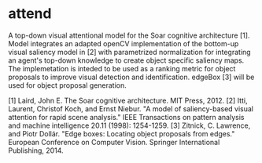 # attend
A top-down visual attentional model for the Soar cognitive architecture [1]. Model integrates an adapted openCV implementation of the bottom-up visual saliency model in [2] with parametrized normalization for integrating an agent's top-down knowledge to create object specific saliency maps. The implemetation is inteded to be used as a ranking metric for object proposals to improve visual detection and identification. edgeBox [3] will be used for object proposal generation. 

[1] Laird, John E. The Soar cognitive architecture. MIT Press, 2012.
[2] Itti, Laurent, Christof Koch, and Ernst Niebur. "A model of saliency-based visual attention for rapid scene analysis." IEEE Transactions on pattern analysis and machine intelligence 20.11 (1998): 1254-1259.
[3] Zitnick, C. Lawrence, and Piotr Dollár. "Edge boxes: Locating object proposals from edges." European Conference on Computer Vision. Springer International Publishing, 2014.

